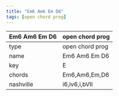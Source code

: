 ```yaml
---
title: "Em6 Am6 Em D6"
tags: [open chord prog]
---
```


|Em6 Am6 Em D6|open chord prog|
|---|---|
|type|open chord prog|
|name|Em6 Am6 Em D6|
|key|E|
|chords|Em6,Am6,Em,D6|
|nashville|i6,iv6,i,bVII|
